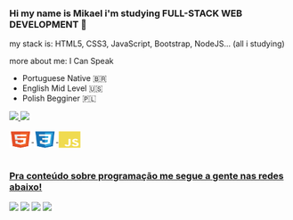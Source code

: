 ### Hi my name is Mikael i'm studying FULL-STACK WEB DEVELOPMENT 💚
my stack is:
HTML5, CSS3, JavaScript, Bootstrap, NodeJS... (all i studying)

more about me:
I Can Speak
- Portuguese Native 🇧🇷
- English Mid Level 🇺🇸
- Polish Begginer 🇵🇱

<div>
   <a href="https://github.com/devemdobro">
   <img height="180em" src="https://github-readme-stats.vercel.app/api?username=Mikael3250&show_icons=true&theme=tokyonight&include_all_commits=true&count_private=true"/>
   <img height="180em" src="https://github-readme-stats.vercel.app/api/top-langs/?username=Mikael3250&layout=compact&langs_count=6&theme=tokyonight"/>

</div>
<div style="display: inline_block"><br>
  <img align="center" alt="HTML" height="30" width="40" src="https://raw.githubusercontent.com/devicons/devicon/master/icons/html5/html5-original.svg">
  <img align="center" alt="CSS" height="30" width="40" src="https://raw.githubusercontent.com/devicons/devicon/master/icons/css3/css3-original.svg">
    <img align="center" alt="Js" height="30" width="40" src="https://raw.githubusercontent.com/devicons/devicon/master/icons/javascript/javascript-plain.svg">
</div>

 <br> 
 
  ### Pra conteúdo sobre programação me segue a gente nas redes abaixo!
 
<div> 
  <a href="https://www.youtube.com/@Mika3250_Dev" target="_blank"><img src="https://img.shields.io/badge/YouTube-FF0000?style=for-the-badge&logo=youtube&logoColor=white" target="_blank"></a>
  <a href="https://www.instagram.com/mikaelpbondan/" target="_blank"><img src="https://img.shields.io/badge/-Instagram-%23E4405F?style=for-the-badge&logo=instagram&logoColor=white" target="_blank"></a> 
  <a href = "mailto:mikaelbondan@gmail.com"><img src="https://img.shields.io/badge/-Gmail-%23333?style=for-the-badge&logo=gmail&logoColor=white" target="_blank"></a>
  <a href="https://www.linkedin.com/in/mikael-bondan-852842226/" target="_blank"><img src="https://img.shields.io/badge/-LinkedIn-%230077B5?style=for-the-badge&logo=linkedin&logoColor=white" target="_blank"></a> 
</div>
